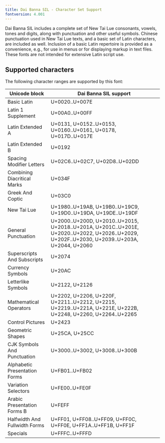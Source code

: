 ```yaml
---
title: Dai Banna SIL - Character Set Support
fontversion: 4.001
---
```


Dai Banna SIL includes a complete set of New Tai Lue consonants, vowels, tones and digits, along with punctuation and other useful symbols.
Chinese punctuation used in New Tai Lue texts, and a basic set of Latin characters, are included as well.
Inclusion of a basic Latin repertoire is provided as a convenience, e.g., for use in menus or for displaying markup in text files.
These fonts are not intended for extensive Latin script use.

## Supported characters

The following character ranges are supported by this font:

Unicode block | Dai Banna SIL support
------------- | -------------
Basic Latin|U+0020..U+007E
Latin 1 Supplement|U+00A0..U+00FF
Latin Extended A|U+0131, U+0152..U+0153, U+0160..U+0161, U+0178, U+017D..U+017E
Latin Extended B|U+0192
Spacing Modifier Letters|U+02C6..U+02C7, U+02D8..U+02DD
Combining Diacritical Marks|U+034F
Greek And Coptic|U+03C0
New Tai Lue|U+1980..U+19AB, U+19B0..U+19C9, U+19D0..U+19DA, U+19DE..U+19DF
General Punctuation|U+2000..U+200D, U+2010..U+2015, U+2018..U+201A, U+201C..U+201E, U+2020..U+2022, U+2026..U+2029, U+202F..U+2030, U+2039..U+203A, U+2044, U+2060
Superscripts And Subscripts|U+2074
Currency Symbols|U+20AC
Letterlike Symbols|U+2122, U+2126
Mathematical Operators|U+2202, U+2206, U+220F, U+2211..U+2212, U+2215, U+2219..U+221A, U+221E, U+222B, U+2248, U+2260, U+2264..U+2265
Control Pictures|U+2423
Geometric Shapes|U+25CA, U+25CC
CJK Symbols And Punctuation|U+3000..U+3002, U+3008..U+300B
Alphabetic Presentation Forms|U+FB01..U+FB02
Variation Selectors|U+FE00..U+FE0F
Arabic Presentation Forms B|U+FEFF
Halfwidth And Fullwidth Forms|U+FF01, U+FF08..U+FF09, U+FF0C, U+FF0E, U+FF1A..U+FF1B, U+FF1F
Specials|U+FFFC..U+FFFD
